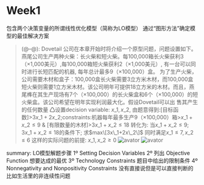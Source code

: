 # Week1

包含两个决策变量的所谓线性优化模型（简称为LO模型） 通过“图形方法”确定模型的最佳解决方案

> \(@–@\): Dovetail 公司在本章开始时将介绍一个原型问题，问题设置如下。燕尾公司生产两种火柴：长火柴和短火柴。每100,000箱长火柴获利3（×1,000美元）,每100,000箱短火柴获利2（×1,000美元）, 有一台可以同时进行长短匹配的机器, 每年总计最多9（×100,000）盒。 为了生产火柴，公司需要木材和盒子：100,000盒长火柴需要3立方米木材，而100,000盒短火柴则需要1立方米木材。该公司明年可提供18立方米的木材。而且，燕尾榫在其生产现场有7个（×100,000）的长火柴盒和6个（×100,000）的短火柴盒。该公司希望在明年实现利润最大化。假设Dovetail可以出 售其产生的任何数量 ♺设置decision variable: $x\_1, x\_2$, 由题意得到:\[目标函数\]&gt;$3x\_1 + 2x\_2$;constraints:机器每年最多生产9（×100,000）箱&gt;$x\_1 + x\_2≤9$ & \[有限数量的木材\]&gt;$3x\_1 + x\_2≤18$ 转化为: 当$x\_1+x\_2≤9; 3x\_1+x\_2≤18$的条件下; 求$max\[3x\_1+2x\_2\]$ 同时满足$x\_1≤7, x\_2≤6$ 这样的实际问题的前提: $x\_1,x\_2≥0$ ![avator](../../../.gitbook/assets/截屏2020-08-16%20下午10.53.33.png) ![avator](../../../.gitbook/assets/截屏2020-08-16%20下午10.59.15.png)

summary: LO模型解题步骤 1º Setting Decision Variables 2º 列出 Objective Function 想要达成的最优 3º Technology Constraints 题目中给出的限制条件 4º Nonnegativity and Nonpositivity Constraints 没有直接说但是可以直接判断的比如生活里的非连续性问题

